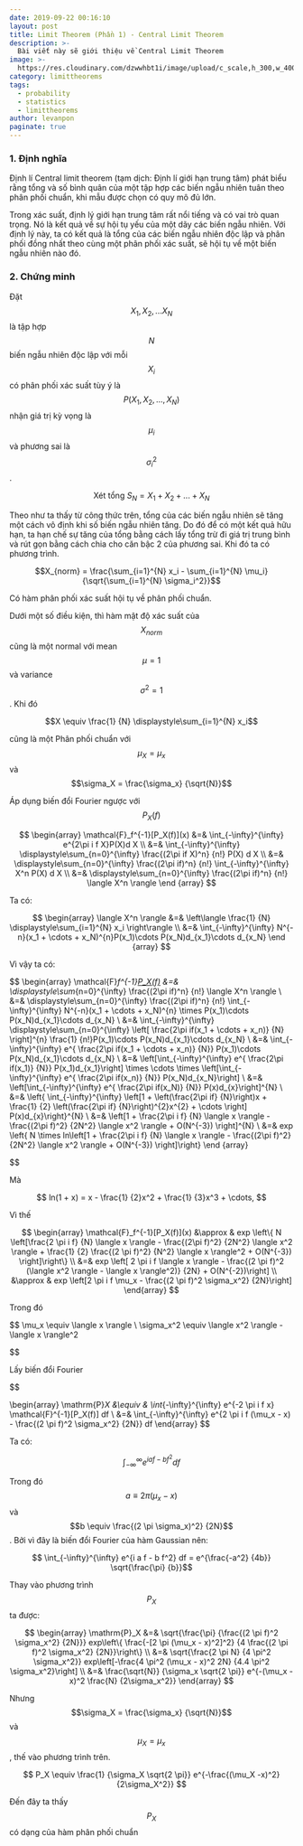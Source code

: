 ```yaml
---
date: 2019-09-22 00:16:10
layout: post
title: Limit Theorem (Phần 1) - Central Limit Theorem
description: >-
  Bài viết này sẽ giới thiệu về Central Limit Theorem
image: >-
  https://res.cloudinary.com/dzwwhbt1i/image/upload/c_scale,h_300,w_400/v1569224466/limit_theorems_mkcxcz.png
category: limittheorems
tags:
  - probability
  - statistics
  - limittheorems
author: levanpon
paginate: true
---
```


### 1. Định nghĩa

Định lí Central limit theorem (tạm dịch: Định lí giới hạn trung tâm) phát biểu rằng tổng và số bình quân của một tập hợp các biến ngẫu nhiên tuân theo phân phối chuẩn, khi mẫu được chọn có quy mô đủ lớn.

Trong xác suất, định lý giới hạn trung tâm rất nổi tiếng và có vai trò quan trọng. Nó là kết quả về sự hội tụ yếu của một dãy các biến ngẫu nhiên. Với định lý này, ta có kết quả là tổng của các biến ngẫu nhiên độc lập và phân phối đồng nhất theo cùng một phân phối xác suất, sẽ hội tụ về một biến ngẫu nhiên nào đó.

### 2. Chứng minh

Đặt $$X_1, X_2, ... X_N$$ là tập hợp $$N$$ biến ngẫu nhiên độc lập với mỗi $$X_i$$ có phân phối xác suất tùy ý là $$P(X_1, X_2,...,X_N)$$ nhận giá trị kỳ vọng là $$\mu_i$$ và phương sai là $$\sigma_i^2$$. 

$$ \text{Xét tổng } S_N = X_1 + X_2 + ... + X_N$$

Theo như ta thấy từ công thức trên, tổng của các biến ngẫu nhiên sẽ tăng một cách vô định khi số biến ngẫu nhiên tăng. Do đó để có một kết quả hữu hạn, ta hạn chế sự tăng của tổng bằng cách lấy tổng trừ đi giá trị trung bình và rút gọn bằng cách chia cho căn bậc 2 của phương sai. Khi đó ta có phương trình.

$$X_{norm} = \frac{\sum_{i=1}^{N} x_i - \sum_{i=1}^{N} \mu_i} {\sqrt{\sum_{i=1}^{N} \sigma_i^2}}$$

Có hàm phân phối xác suất hội tụ về phân phối chuẩn.

Dưới một số điều kiện, thì hàm mật độ xác suất của $$X_{norm}$$ cũng là một normal với mean $$\mu = 1$$ và variance $$\sigma^2 = 1$$. Khi đó 

$$X \equiv \frac{1} {N} \displaystyle\sum_{i=1}^{N} x_i$$

cũng là một Phân phối chuẩn với $$\mu_X = \mu_x$$ và $$\sigma_X = \frac{\sigma_x} {\sqrt{N}}$$

Áp dụng biến đổi Fourier ngược với $$P_X(f)$$

$$
  \begin{array}
    \mathcal{F}_f^{-1}[P_X(f)](x) &=& \int_{-\infty}^{\infty} e^{2\pi i f X}P(X)d X \\
    &=& \int_{-\infty}^{\infty} \displaystyle\sum_{n=0}^{\infty} \frac{(2\pi if X)^n} {n!} P(X) d X \\
    &=& \displaystyle\sum_{n=0}^{\infty} \frac{(2\pi if)^n} {n!} \int_{-\infty}^{\infty} X^n P(X) d X \\
    &=& \displaystyle\sum_{n=0}^{\infty} \frac{(2\pi if)^n} {n!} \langle X^n \rangle
  \end {array}
$$

Ta có: 

$$ 
  \begin{array}
    \langle X^n \rangle &=& \left\langle \frac{1} {N} \displaystyle\sum_{i=1}^{N} x_i \right\rangle \\
    &=& \int_{-\infty}^{\infty} N^{-n}(x_1 + \cdots + x_N)^{n}P(x_1)\cdots P(x_N)d_{x_1}\cdots d_{x_N}
  \end {array}
$$

Vì vậy ta có:

$$
  \begin{array}
    \mathcal{F}_f^{-1}[P_X(f)](x) &=& \displaystyle\sum_{n=0}^{\infty} \frac{(2\pi if)^n} {n!} \langle X^n \rangle \\
    &=& \displaystyle\sum_{n=0}^{\infty} \frac{(2\pi if)^n} {n!} \int_{-\infty}^{\infty} N^{-n}(x_1 + \cdots + x_N)^{n} \times P(x_1)\cdots P(x_N)d_{x_1}\cdots d_{x_N} \\
    &=& \int_{-\infty}^{\infty} \displaystyle\sum_{n=0}^{\infty} \left[  \frac{2\pi if(x_1 + \cdots + x_n)} {N} \right]^{n} \frac{1} {n!}P(x_1)\cdots P(x_N)d_{x_1}\cdots d_{x_N} \\
    &=& \int_{-\infty}^{\infty} e^{ \frac{2\pi if(x_1 + \cdots + x_n)} {N}} P(x_1)\cdots P(x_N)d_{x_1}\cdots d_{x_N} \\
    &=& \left[\int_{-\infty}^{\infty} e^{ \frac{2\pi if(x_1)} {N}} P(x_1)d_{x_1}\right] \times \cdots \times \left[\int_{-\infty}^{\infty} e^{ \frac{2\pi if(x_n)} {N}} P(x_N)d_{x_N}\right] \\
    &=& \left[\int_{-\infty}^{\infty} e^{ \frac{2\pi if(x_N)} {N}} P(x)d_{x}\right]^{N} \\
    &=& \left\{ \int_{-\infty}^{\infty} \left[1 + \left(\frac{2\pi if} {N}\right)x + \frac{1} {2} \left(\frac{2\pi if} {N}\right)^{2}x^{2} + \cdots \right] P(x)d_{x}\right\}^{N} \\
    &=& \left[1 + \frac{2\pi i f} {N} \langle x \rangle - \frac{(2\pi f)^2} {2N^2} \langle x^2 \rangle + O(N^{-3})  \right]^{N} \\
    &=& exp \left\{ N \times ln\left[1 + \frac{2\pi i f} {N} \langle x \rangle - \frac{(2\pi f)^2} {2N^2} \langle x^2 \rangle + O(N^{-3}) \right]\right\}
  \end {array}

$$

Mà 

$$
ln(1 + x) = x - \frac{1} {2}x^2 + \frac{1} {3}x^3 + \cdots,
$$

Vì thế 

$$
  \begin{array}
    \mathcal{F}_f^{-1}[P_X(f)](x) &\approx & exp \left\{ N \left[\frac{2 \pi i f} {N} \langle x \rangle - \frac{(2\pi f)^2} {2N^2} \langle x^2 \rangle + \frac{1} {2} \frac{(2 \pi f)^2} {N^2} \langle x \rangle^2 + O(N^{-3}) \right]\right\} \\
    &=& exp \left[ 2 \pi i f \langle x \rangle - \frac{(2 \pi f)^2 (\langle x^2 \rangle - \langle x \rangle^2)} {2N} + O(N^{-2})\right] \\
    &\approx & exp \left[2 \pi i f \mu_x - \frac{(2 \pi f)^2 \sigma_x^2} {2N}\right] 
  \end{array}
$$

Trong đó

$$ 
    \mu_x \equiv \langle x \rangle \\
    \sigma_x^2 \equiv  \langle x^2 \rangle - \langle x \rangle^2
  
$$

Lấy biến đổi Fourier

$$
  
  \begin{array}
    \mathrm{P}_X &\equiv & \int_{-\infty}^{\infty} e^{-2 \pi i f x} \mathcal{F}^{-1}[P_X(f)] df \\
    &=& \int_{-\infty}^{\infty} e^{2 \pi i f (\mu_x - x) - \frac{(2 \pi f)^2 \sigma_x^2} {2N}} df
  \end{array}
$$

Ta có:

$$
 \int_{-\infty}^{\infty} e^{i a f - b f^2} df
$$

Trong đó $$a \equiv 2 \pi (\mu_x - x)$$ và $$b \equiv \frac{(2 \pi \sigma_x)^2} {2N}$$. Bởi vì đây là biến đổi Fourier của hàm Gaussian nên:

$$ \int_{-\infty}^{\infty} e^{i a f - b f^2} df = e^{\frac{-a^2} {4b}} \sqrt{\frac{\pi} {b}}$$

Thay vào phương trình $$P_X$$ ta được:

$$
  \begin{array}
    \mathrm{P}_X &=& \sqrt{\frac{\pi} {\frac{(2 \pi f)^2 \sigma_x^2} {2N}}} exp\left\{ \frac{-[2 \pi (\mu_x - x)^2]^2} {4 \frac{(2 \pi f)^2 \sigma_x^2} {2N}}\right\} \\
    &=& \sqrt{\frac{2 \pi N} {4 \pi^2 \sigma_x^2}} exp\left[-\frac{4 \pi^2 (\mu_x - x)^2 2N} {4.4 \pi^2 \sigma_x^2}\right] \\
    &=& \frac{\sqrt{N}} {\sigma_x \sqrt{2 \pi}} e^{-(\mu_x - x)^2 \frac{N} {2\sigma_x^2}}
  \end{array}
$$

Nhưng $$\sigma_X = \frac{\sigma_x} {\sqrt{N}}$$ và $$\mu_X = \mu_x$$, thế vào phương trình trên.

$$
P_X \equiv \frac{1} {\sigma_X \sqrt{2 \pi}} e^{-\frac{(\mu_X -x)^2} {2\sigma_X^2}}
$$

Đến đây ta thấy $$P_X$$ có dạng của hàm phân phối chuẩn
